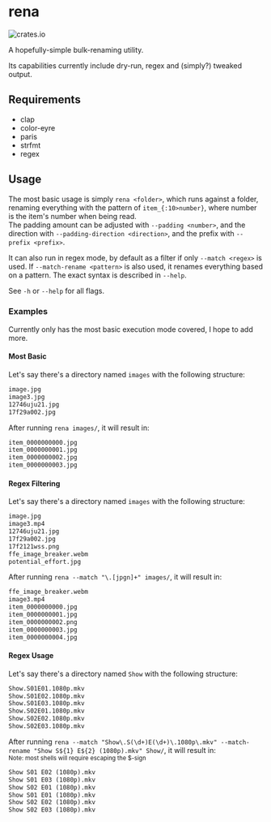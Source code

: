 # rena

![crates.io](https://img.shields.io/crates/v/rena)

A hopefully-simple bulk-renaming utility.

Its capabilities currently include dry-run, regex and (simply?) tweaked output.

## Requirements

- clap
- color-eyre
- paris
- strfmt
- regex

## Usage

The most basic usage is simply `rena <folder>`, which runs against a folder, renaming everything with the pattern of `item_{:10>number}`, where number is the item's number when being read.  
The padding amount can be adjusted with `--padding <number>`, and the direction with `--padding-direction <direction>`, and the prefix with `--prefix <prefix>`.

It can also run in regex mode, by default as a filter if only `--match <regex>` is used. If `--match-rename <pattern>` is also used, it renames everything based on a pattern. The exact syntax is described in `--help`.

See `-h` or `--help` for all flags.

### Examples

Currently only has the most basic execution mode covered, I hope to add more.

#### Most Basic

Let's say there's a directory named `images` with the following structure:

```md
image.jpg
image3.jpg
12746uju21.jpg
17f29a002.jpg
```

After running `rena images/`, it will result in:

```md
item_0000000000.jpg
item_0000000001.jpg
item_0000000002.jpg
item_0000000003.jpg
```

#### Regex Filtering

Let's say there's a directory named `images` with the following structure:

```md
image.jpg
image3.mp4
12746uju21.jpg
17f29a002.jpg
17f2121wss.png
ffe_image_breaker.webm
potential_effort.jpg
```

After running `rena --match "\.[jpgn]+" images/`, it will result in:

```md
ffe_image_breaker.webm
image3.mp4
item_0000000000.jpg
item_0000000001.jpg
item_0000000002.png
item_0000000003.jpg
item_0000000004.jpg
```

#### Regex Usage

Let's say there's a directory named `Show` with the following structure:

```md
Show.S01E01.1080p.mkv
Show.S01E02.1080p.mkv
Show.S01E03.1080p.mkv
Show.S02E01.1080p.mkv
Show.S02E02.1080p.mkv
Show.S02E03.1080p.mkv
```

After running `rena --match "Show\.S(\d+)E(\d+)\.1080p\.mkv" --match-rename "Show S${1} E${2} (1080p).mkv" Show/`, it will result in:  
<sub>Note: most shells will require escaping the $-sign</sub>

```md
Show S01 E02 (1080p).mkv
Show S01 E03 (1080p).mkv
Show S02 E01 (1080p).mkv
Show S01 E01 (1080p).mkv
Show S02 E02 (1080p).mkv
Show S02 E03 (1080p).mkv
```
